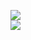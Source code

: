 [![](https://img.shields.io/badge/Made%20With-Github%20Spray-lightgrey.svg?style=for-the-badge&logo=github)](https://github.com/Annihil/github-spray#8180)  
[![](https://i.imgur.com/2DrTn0Z.gif)](https://github.com/Annihil/github-spray)